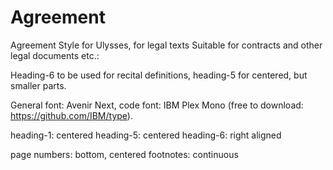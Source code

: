 # Agreement
Agreement Style for Ulysses, for legal texts
Suitable for contracts and other legal documents etc.:

Heading-6 to be used for recital definitions, heading-5 for centered, but smaller parts.

General font: Avenir Next, code font: IBM Plex Mono (free to download: https://github.com/IBM/type).

heading-1: 		centered
heading-5: 		centered
heading-6: 		right aligned

page numbers: 	bottom, centered
footnotes: 		continuous
